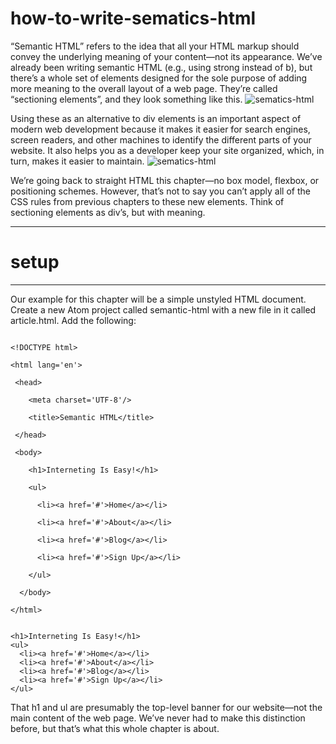 # how-to-write-sematics-html
“Semantic HTML” refers to the idea that all your HTML markup should convey the underlying meaning of your content—not its appearance. We’ve already been writing semantic HTML (e.g., using strong instead of b), but there’s a whole set of elements designed for the sole purpose of adding more meaning to the overall layout of a web page. They’re called “sectioning elements”, and they look something like this.
    <img src="https://internetingishard.com/html-and-css/semantic-html/html-sectioning-elements-00c3fd.png" alt="sematics-html">
    
Using these as an alternative to div elements is an important aspect of modern web development because it makes it easier for search engines, screen readers, and other machines to identify the different parts of your website. It also helps you as a developer keep your site organized, which, in turn, makes it easier to maintain.
    <img src="https://internetingishard.com/html-and-css/semantic-html/semantic-html-ffab7c.png" alt="sematics-html">
    
We’re going back to straight HTML this chapter—no box model, flexbox, or positioning schemes. However, that’s not to say you can’t apply all of the CSS rules from previous chapters to these new elements. Think of sectioning elements as div’s, but with meaning. 
    <hr>
                           <h1>setup</h1>
    
   <hr>
    
Our example for this chapter will be a simple unstyled HTML document. Create a new Atom project called semantic-html with a new file in it called article.html. Add the following:

<code>
&lt!DOCTYPE html&gt<br>
&lthtml lang='en'&gt<br>
 &lthead&gt<br>
    &ltmeta charset='UTF-8'/&gt<br>
    &lttitle&gtSemantic HTML&lt/title&gt<br>
 &lt/head&gt<br>
 &ltbody&gt<br>
    &lth1&gtInterneting Is Easy!&lt/h1&gt<br>
    &ltul&gt<br>
      &ltli&gt&lta href='#'&gtHome&lt/a&gt&lt/li&gt<br>
      &ltli&gt&lta href='#'&gtAbout&lt/a&gt&lt/li&gt<br>
      &ltli&gt&lta href='#'&gtBlog&lt/a&gt&lt/li&gt<br>
      &ltli&gt&lta href='#'&gtSign Up&lt/a&gt&lt/li&gt<br>
    &lt/ul&gt<br>
  &lt/body&gt<br>
&lt/html&gt<br>
</code>  
<!-->
<!DOCTYPE html>
<html lang='en'>
  <head>
    <meta charset='UTF-8'/>
    <title>Semantic HTML</title>
  </head>
  <body>

    <h1>Interneting Is Easy!</h1>
    <ul>
      <li><a href='#'>Home</a></li>
      <li><a href='#'>About</a></li>
      <li><a href='#'>Blog</a></li>
      <li><a href='#'>Sign Up</a></li>
    </ul>

  </body>
</html>
    
That h1 and ul are presumably the top-level banner for our website—not the main content of the web page. We’ve never had to make this distinction before, but that’s what this whole chapter is about.
